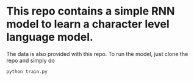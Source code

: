 # This repo contains a simple RNN model to learn a character level language model. 

The data is also provided with this repo. To run the model, just clone the repo and simply do

```python train.py```
